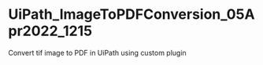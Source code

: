 # UiPath_ImageToPDFConversion_05Apr2022_1215
Convert tif image to PDF in UiPath using custom plugin

